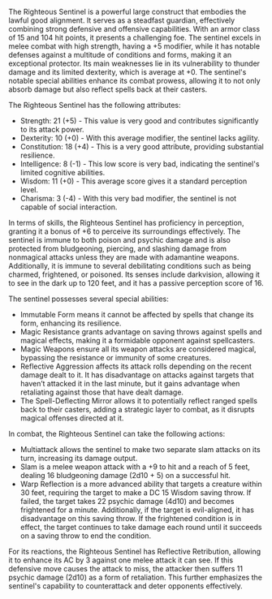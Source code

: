The Righteous Sentinel is a powerful large construct that embodies the lawful good alignment. It serves as a steadfast guardian, effectively combining strong defensive and offensive capabilities. With an armor class of 15 and 104 hit points, it presents a challenging foe. The sentinel excels in melee combat with high strength, having a +5 modifier, while it has notable defenses against a multitude of conditions and forms, making it an exceptional protector. Its main weaknesses lie in its vulnerability to thunder damage and its limited dexterity, which is average at +0. The sentinel's notable special abilities enhance its combat prowess, allowing it to not only absorb damage but also reflect spells back at their casters.

The Righteous Sentinel has the following attributes: 

- Strength: 21 (+5) - This value is very good and contributes significantly to its attack power.
- Dexterity: 10 (+0) - With this average modifier, the sentinel lacks agility.
- Constitution: 18 (+4) - This is a very good attribute, providing substantial resilience.
- Intelligence: 8 (-1) - This low score is very bad, indicating the sentinel's limited cognitive abilities.
- Wisdom: 11 (+0) - This average score gives it a standard perception level.
- Charisma: 3 (-4) - With this very bad modifier, the sentinel is not capable of social interaction.

In terms of skills, the Righteous Sentinel has proficiency in perception, granting it a bonus of +6 to perceive its surroundings effectively. The sentinel is immune to both poison and psychic damage and is also protected from bludgeoning, piercing, and slashing damage from nonmagical attacks unless they are made with adamantine weapons. Additionally, it is immune to several debilitating conditions such as being charmed, frightened, or poisoned. Its senses include darkvision, allowing it to see in the dark up to 120 feet, and it has a passive perception score of 16.

The sentinel possesses several special abilities:

- Immutable Form means it cannot be affected by spells that change its form, enhancing its resilience.
- Magic Resistance grants advantage on saving throws against spells and magical effects, making it a formidable opponent against spellcasters.
- Magic Weapons ensure all its weapon attacks are considered magical, bypassing the resistance or immunity of some creatures.
- Reflective Aggression affects its attack rolls depending on the recent damage dealt to it. It has disadvantage on attacks against targets that haven’t attacked it in the last minute, but it gains advantage when retaliating against those that have dealt damage.
- The Spell-Deflecting Mirror allows it to potentially reflect ranged spells back to their casters, adding a strategic layer to combat, as it disrupts magical offenses directed at it.

In combat, the Righteous Sentinel can take the following actions:

- Multiattack allows the sentinel to make two separate slam attacks on its turn, increasing its damage output.
- Slam is a melee weapon attack with a +9 to hit and a reach of 5 feet, dealing 16 bludgeoning damage (2d10 + 5) on a successful hit.
- Warp Reflection is a more advanced ability that targets a creature within 30 feet, requiring the target to make a DC 15 Wisdom saving throw. If failed, the target takes 22 psychic damage (4d10) and becomes frightened for a minute. Additionally, if the target is evil-aligned, it has disadvantage on this saving throw. If the frightened condition is in effect, the target continues to take damage each round until it succeeds on a saving throw to end the condition.

For its reactions, the Righteous Sentinel has Reflective Retribution, allowing it to enhance its AC by 3 against one melee attack it can see. If this defensive move causes the attack to miss, the attacker then suffers 11 psychic damage (2d10) as a form of retaliation. This further emphasizes the sentinel's capability to counterattack and deter opponents effectively.